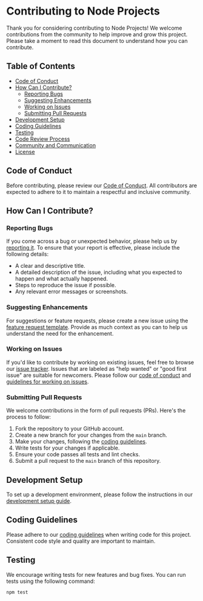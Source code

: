 # Contributing to Node Projects

Thank you for considering contributing to Node Projects! We welcome contributions from the community to help improve and grow this project. Please take a moment to read this document to understand how you can contribute.

## Table of Contents

- [Code of Conduct](#code-of-conduct)
- [How Can I Contribute?](#how-can-i-contribute)
  - [Reporting Bugs](#reporting-bugs)
  - [Suggesting Enhancements](#suggesting-enhancements)
  - [Working on Issues](#working-on-issues)
  - [Submitting Pull Requests](#submitting-pull-requests)
- [Development Setup](#development-setup)
- [Coding Guidelines](#coding-guidelines)
- [Testing](#testing)
- [Code Review Process](#code-review-process)
- [Community and Communication](#community-and-communication)
- [License](#license)

## Code of Conduct

Before contributing, please review our [Code of Conduct](CODE_OF_CONDUCT.md). All contributors are expected to adhere to it to maintain a respectful and inclusive community.

## How Can I Contribute?

### Reporting Bugs

If you come across a bug or unexpected behavior, please help us by [reporting it](../../issues/new?template=bug_report.md). To ensure that your report is effective, please include the following details:

- A clear and descriptive title.
- A detailed description of the issue, including what you expected to happen and what actually happened.
- Steps to reproduce the issue if possible.
- Any relevant error messages or screenshots.

### Suggesting Enhancements

For suggestions or feature requests, please create a new issue using the [feature request template](../../issues/new?template=feature_request.md). Provide as much context as you can to help us understand the need for the enhancement.

### Working on Issues

If you'd like to contribute by working on existing issues, feel free to browse our [issue tracker](../../issues). Issues that are labeled as "help wanted" or "good first issue" are suitable for newcomers. Please follow our [code of conduct](CODE_OF_CONDUCT.md) and [guidelines for working on issues](docs/working-on-issues.md).

### Submitting Pull Requests

We welcome contributions in the form of pull requests (PRs). Here's the process to follow:

1. Fork the repository to your GitHub account.
2. Create a new branch for your changes from the `main` branch.
3. Make your changes, following the [coding guidelines](docs/coding-guidelines.md).
4. Write tests for your changes if applicable.
5. Ensure your code passes all tests and lint checks.
6. Submit a pull request to the `main` branch of this repository.

## Development Setup

To set up a development environment, please follow the instructions in our [development setup guide](docs/development-setup.md).

## Coding Guidelines

Please adhere to our [coding guidelines](docs/coding-guidelines.md) when writing code for this project. Consistent code style and quality are important to maintain.

## Testing

We encourage writing tests for new features and bug fixes. You can run tests using the following command:

```bash
npm test
